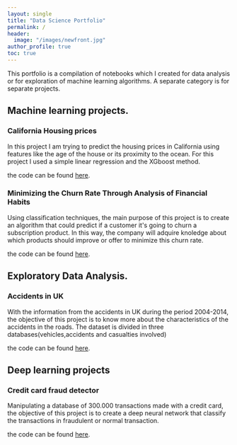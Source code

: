 ```yaml
---
layout: single
title: "Data Science Portfolio"
permalink: /
header:
  image: "/images/newfront.jpg"
author_profile: true
toc: true
---
```


This portfolio is a compilation of notebooks which I created for data analysis or for exploration of machine learning algorithms. A separate category is for separate projects.

## Machine learning projects.

### California Housing prices

In this project I am trying to predict the housing prices in California using features like the age of the house or  its proximity to the ocean. For this project I used a simple linear regression and the XGboost method.

the code can be found [here](https://joseortigosaferris.github.io/california/).

### Minimizing the Churn Rate Through Analysis of Financial Habits

Using classification techniques, the main purpose of this project is to create an algorithm that could predict if a customer it's going to churn a subscription product. In this way, the company will adquire knoledge about which products should improve or offer to minimize this churn rate.

the code can be found [here](https://www.kaggle.com/joseconomy/minimizing-churn-rate-with-a-logistic-regression).


## Exploratory Data Analysis.

### Accidents in UK

With the information from the accidents in UK during the period 2004-2014, the objective of this project is to know more about the characteristics of the accidents in the roads. The dataset is divided in three databases(vehicles,accidents and casualties involved)

the code can be found [here](https://www.kaggle.com/joseconomy/data-analysis-accidents-in-uk).


## Deep learning projects

### Credit card fraud detector
Manipulating a database of 300.000 transactions made with a credit card, the objective of this project is to create a deep neural network that classify the transactions in fraudulent or normal transaction.  

the code can be found [here](https://www.kaggle.com/joseconomy/credit-card-fraud-dnn).

